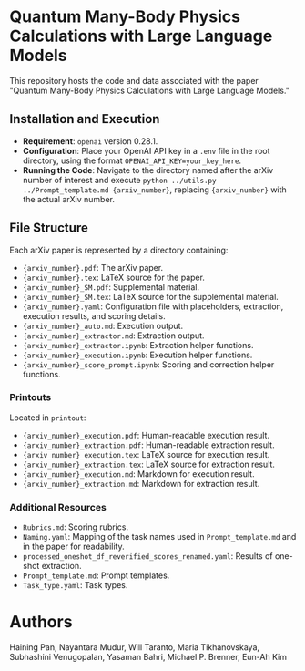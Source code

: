# Quantum Many-Body Physics Calculations with Large Language Models

This repository hosts the code and data associated with the paper "Quantum Many-Body Physics Calculations with Large Language Models."

## Installation and Execution

- **Requirement**: `openai` version 0.28.1.
- **Configuration**: Place your OpenAI API key in a `.env` file in the root directory, using the format `OPENAI_API_KEY=your_key_here`.
- **Running the Code**: Navigate to the directory named after the arXiv number of interest and execute `python ../utils.py ../Prompt_template.md {arxiv_number}`, replacing `{arxiv_number}` with the actual arXiv number.

## File Structure

Each arXiv paper is represented by a directory containing:

- `{arxiv_number}.pdf`: The arXiv paper.
- `{arxiv_number}.tex`: LaTeX source for the paper.
- `{arxiv_number}_SM.pdf`: Supplemental material.
- `{arxiv_number}_SM.tex`: LaTeX source for the supplemental material.
- `{arxiv_number}.yaml`: Configuration file with placeholders, extraction, execution results, and scoring details.
- `{arxiv_number}_auto.md`: Execution output.
- `{arxiv_number}_extractor.md`: Extraction output.
- `{arxiv_number}_extractor.ipynb`: Extraction helper functions.
- `{arxiv_number}_execution.ipynb`: Execution helper functions.
- `{arxiv_number}_score_prompt.ipynb`: Scoring and correction helper functions.

### Printouts

Located in `printout`:

- `{arxiv_number}_execution.pdf`: Human-readable execution result.
- `{arxiv_number}_extraction.pdf`: Human-readable extraction result.
- `{arxiv_number}_execution.tex`: LaTeX source for execution result.
- `{arxiv_number}_extraction.tex`: LaTeX source for extraction result.
- `{arxiv_number}_execution.md`: Markdown for execution result.
- `{arxiv_number}_extraction.md`: Markdown for extraction result.

### Additional Resources

- `Rubrics.md`: Scoring rubrics.
- `Naming.yaml`: Mapping of the task names used in `Prompt_template.md` and in the paper for readability.
- `processed_oneshot_df_reverified_scores_renamed.yaml`: Results of one-shot extraction.
- `Prompt_template.md`: Prompt templates.
- `Task_type.yaml`: Task types.

# Authors

Haining Pan, Nayantara Mudur, Will Taranto, Maria Tikhanovskaya, Subhashini Venugopalan, Yasaman Bahri, Michael P. Brenner, Eun-Ah Kim